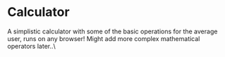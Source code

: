 # Calculator
A simplistic calculator with some of the basic operations for the average user, runs on any browser! Might add more complex mathematical operators later..\
